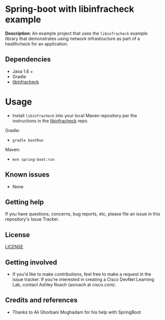 # Spring-boot with libinfracheck example

**Description**: An example project that uses the `libinfracheck` example library that demonstrates using network infrastructure as part of a healthcheck for an application.

## Dependencies

* Java 1.6 +
* Gradle
* [libinfracheck](https://github.com/ciscodevnet/libinfracheck)

# Usage

* Install `libinfracheck` into your local Maven repository per the instructions in the [libinfracheck](https://github.com/ciscodevnet/libinfracheck) repo.

Gradle:
* `gradle bootRun`

Maven: 
* `mvn spring-boot:run`

## Known issues

* None

## Getting help

If you have questions, concerns, bug reports, etc, please file an issue in this repository's Issue Tracker.

## License
[LICENSE](LICENSE)

## Getting involved

* If you'd like to make contributions, feel free to make a request in the issue tracker.  If you're interested in creating a Cisco DevNet Learning Lab, contact Ashley Roach (asroach at cisco.com).

## Credits and references

* Thanks to Ali Ghorbani Moghadam for his help with SpringBoot